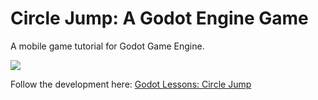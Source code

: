 # Circle Jump: A Godot Engine Game

A mobile game tutorial for Godot Game Engine.

![](http://kidscancode.org/godot_recipes/img/jump.gif)

Follow the development here:
[Godot Lessons: Circle Jump](http://kidscancode.org/godot_recipes/games/circle_jump/)
